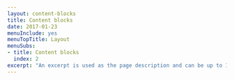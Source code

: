 ```yaml
---
layout: content-blocks
title: Content blocks
date: 2017-01-23
menuInclude: yes
menuTopTitle: Layout
menuSubs:
- title: Content blocks
  index: 2
excerpt: "An excerpt is used as the page description and can be up to 160 characters long..."
---
```

